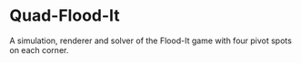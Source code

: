 # Quad-Flood-It
A simulation, renderer and solver of the Flood-It game with four pivot spots on each corner.
